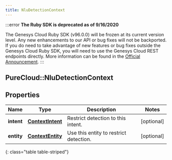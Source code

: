 ```yaml
---
title: NluDetectionContext
---
```


:::error
**The Ruby SDK is deprecated as of 9/16/2020**

The Genesys Cloud Ruby SDK (v96.0.0) will be frozen at its current version level. Any new enhancements to our API or bug fixes will not be backported. If you do need to take advantage of new features or bug fixes outside the Genesys Cloud Ruby SDK, you will need to use the Genesys Cloud REST endpoints directly. More information can be found in the [Official Announcement](https://developer.mypurecloud.com/forum/t/announcement-genesys-cloud-ruby-sdk-end-of-life/8850).
:::


## PureCloud::NluDetectionContext

## Properties

|Name | Type | Description | Notes|
|------------ | ------------- | ------------- | -------------|
| **intent** | [**ContextIntent**](ContextIntent.html) | Restrict detection to this intent. | [optional] |
| **entity** | [**ContextEntity**](ContextEntity.html) | Use this entity to restrict detection. | [optional] |
{: class="table table-striped"}


